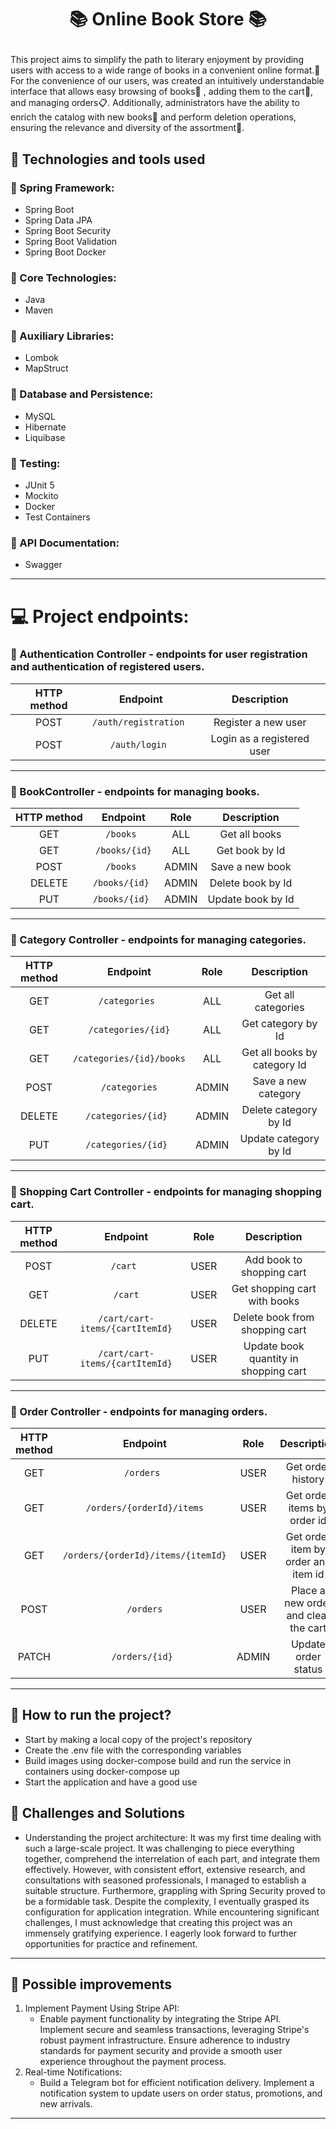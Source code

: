 # <p align="center"> 📚 Online Book Store 📚
This project aims to simplify the path to literary enjoyment by providing users with access to a wide range of books in a convenient online format.📱 For the convenience of our users, was created an intuitively understandable interface that allows easy browsing of books🔎 , adding them to the cart🛒, and managing orders📋. Additionally, administrators have the ability to enrich the catalog with new books📖 and perform deletion operations, ensuring the relevance and diversity of the assortment📜.
## 🔧 Technologies and tools used
### 🔩 Spring Framework:
  - Spring Boot
  - Spring Data JPA
  - Spring Boot Security
  - Spring Boot Validation
  - Spring Boot Docker
### 🔩 Core Technologies:
  - Java
  - Maven
### 🔩 Auxiliary Libraries:
  - Lombok
  - MapStruct
### 🔩 Database and Persistence:
  - MySQL
  - Hibernate
  - Liquibase
### 🔩 Testing:
  - JUnit 5
  - Mockito
  - Docker
  - Test Containers
### 🔩 API Documentation:
  - Swagger
---

# 💻 Project endpoints:
### 🔑 Authentication Controller - endpoints for user registration and authentication of registered users.

| HTTP method |       Endpoint        |           Description           |
|:-----------:|:---------------------:|:-------------------------------:|
|    POST     | `/auth/registration ` |       Register a new user       |
|    POST     |    `/auth/login `     |   Login as a registered user    |

---
### 📔 BookController - endpoints for managing books.
| HTTP method |    Endpoint    | Role  |    Description    |
|:-----------:|:--------------:|:-----:|:-----------------:|
|     GET     |   `/books `    |  ALL  |   Get all books   |
|     GET     | `/books/{id}`  |  ALL  |  Get book by Id   |
|    POST     |   `/books `    | ADMIN |  Save a new book  |
|   DELETE    | `/books/{id} ` | ADMIN | Delete book by Id |
|     PUT     | `/books/{id} ` | ADMIN | Update book by Id |

---
### 📑 Category Controller - endpoints for managing categories.
| HTTP method |    Endpoint    | Role  |           Description            |
|:-----------:|:--------------:|:-----:|:--------------------------------:|
|     GET     |   `/categories `    |  ALL  | Get all categories |
|     GET     | `/categories/{id}`  |  ALL  |        Get category by Id        |
|     GET     | `/categories/{id}/books`  |  ALL  |   Get all books by category Id   |
|    POST     |   `/categories`    | ADMIN |         Save a new category        |
|   DELETE    | `/categories/{id} ` | ADMIN |        Delete category by Id         |
|     PUT     | `/categories/{id} ` | ADMIN |        Update category by Id         |

---
### 🛒 Shopping Cart Controller - endpoints for managing shopping cart.
| HTTP method |              Endpoint              | Role  |           Description            |
|:-----------:|:----------------------------------:|:-----:|:--------------------------------:|
|    POST     |             `/cart `             |  USER  | Add book to shopping cart |
|     GET     |     `/cart`    |  USER  |       Get shopping cart with books        |
|   DELETE    | `/cart/cart-items/{cartItemId}` | USER |       Delete book from shopping cart    |
|     PUT     |          `/cart/cart-items/{cartItemId}`          | USER |       Update book quantity in shopping cart        |

---
### 📜 Order Controller - endpoints for managing orders.

| HTTP method |              Endpoint              | Role  |           Description            |
|:-----------:|:----------------------------------:|:-----:|:--------------------------------:|
|     GET     |             `/orders `             |  USER  | Get order history |
|     GET     |     `/orders/{orderId}/items`      |  USER  |        Get order items by order id        |
|     GET     | `/orders/{orderId}/items/{itemId}` | USER |        Get order item by order and item id    |
|    POST     |          `/orders`          | USER |        Place a new order and clear the cart        |
|    PATCH    |          `/orders/{id} `           | ADMIN |       Update order status       |

---
## 🚀 How to run the project?
  - Start by making a local copy of the project's repository
  - Create the .env file with the corresponding variables
  - Build images using docker-compose build and run the service in containers using docker-compose up
  - Start the application and have a good use

## 💪 Challenges and Solutions
  - Understanding the project architecture: It was my first time dealing with such a large-scale project. It was challenging to piece everything together, comprehend the interrelation of each part, and integrate them effectively. However, with consistent effort, extensive research, and consultations with seasoned professionals, I managed to establish a suitable structure. Furthermore, grappling with Spring Security proved to be a formidable task. Despite the complexity, I eventually grasped its configuration for application integration. While encountering significant challenges, I must acknowledge that creating this project was an immensely gratifying experience. I eagerly look forward to further opportunities for practice and refinement.
---
## 🌟 Possible improvements
  1. Implement Payment Using Stripe API:
     - Enable payment functionality by integrating the Stripe API. Implement secure and seamless transactions, leveraging Stripe's robust payment infrastructure. Ensure adherence to industry standards for payment security and provide a smooth user experience throughout the payment process.
  2. Real-time Notifications:
     - Build a Telegram bot for efficient notification delivery. Implement a notification system to update users on order status, promotions, and new arrivals.
---
